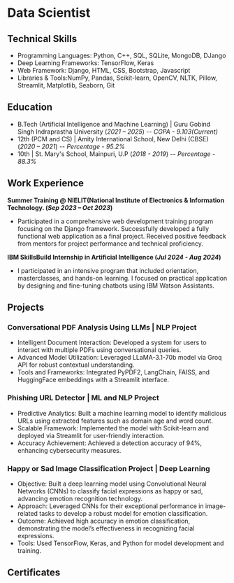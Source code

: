 # Data Scientist

## Technical Skills
- Programming Languages: Python, C++, SQL, SQLite, MongoDB, DJango
- Deep Learning Frameworks: TensorFlow, Keras
- Web Framework: Django, HTML, CSS, Bootstrap, Javascript
- Libraries & Tools:NumPy, Pandas, Scikit-learn, OpenCV, NLTK, Pillow, Streamlit, Matplotlib, Seaborn, Git

## Education
- B.Tech (Artificial Intelligence and Machine Learning) | Guru Gobind Singh Indraprastha University (_2021 – 2025_)
  -- *CGPA - 9.103(Current)*             		
- 12th (PCM and CS)	| Amity International School, New Delhi (CBSE) (_2020 – 2021_)
  -- *Percentage - 95.2%*            		
- 10th | St. Mary's School, Mainpuri, U.P (_2018 - 2019_)
  -- *Percentage - 88.3%*

## Work Experience
**Summer Training @ NIELIT(National Institute of Electronics & Information Technology. (_Sep 2023 – Oct 2023_)**
- Participated in a comprehensive web development training program focusing on the Django framework. Successfully developed a fully functional web application as a final project. Received positive feedback from mentors for project performance and technical proficiency.

**IBM SkillsBuild Internship in Artificial Intelligence (_Jul 2024 - Aug 2024_)**
- I participated in an intensive program that included orientation, masterclasses, and hands-on learning. I focused on practical application by designing and fine-tuning chatbots using IBM Watson Assistants.

## Projects
###  Conversational PDF Analysis Using LLMs | NLP Project
- Intelligent Document Interaction: Developed a system for users to interact with multiple PDFs using conversational queries.
- Advanced Model Utilization: Leveraged LLaMA-3.1-70b model via Groq API for robust contextual understanding.
- Tools and Frameworks: Integrated PyPDF2, LangChain, FAISS, and HuggingFace embeddings with a Streamlit interface.

### Phishing URL Detector | ML and NLP Project
- Predictive Analytics: Built a machine learning model to identify malicious URLs using extracted features such as domain age and word count.
- Scalable Framework: Implemented the model with Scikit-learn and deployed via Streamlit for user-friendly interaction.
- Accuracy Achievement: Achieved a detection accuracy of 94%, enhancing cybersecurity measures.

### Happy or Sad Image Classification Project | Deep Learning
- Objective: Built a deep learning model using Convolutional Neural Networks (CNNs) to classify facial expressions as happy or sad, advancing emotion recognition technology.
- Approach: Leveraged CNNs for their exceptional performance in image-related tasks to develop a robust model for emotion classification.
- Outcome: Achieved high accuracy in emotion classification, demonstrating the model’s effectiveness in recognizing facial expressions.
- Tools: Used TensorFlow, Keras, and Python for model development and training.

## Certificates
